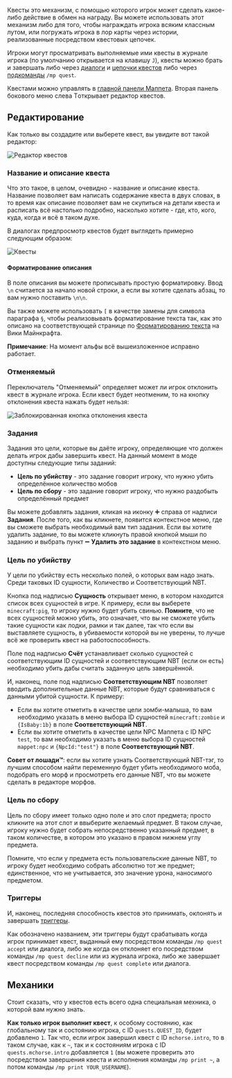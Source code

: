 Квесты это механизм, с помощью которого игрок может сделать какое-либо действие в обмен на награду. Вы можете использовать этот механизм либо для того, чтобы награждать игрока всяким классным лутом, или погружать игрока в лор карты через истории, реализованные посредством квестовых цепочек.

Игроки могут просматривать выполняемые ими квесты в журнале игрока (по умолчанию открывается на клавишу `J`), квесты можно брать и завершать либо через [диалоги](https://github.com/Andruxioid/mappet_ru/blob/main/%D0%94%D0%B8%D0%B0%D0%BB%D0%BE%D0%B3%D0%B8.md) и [цепочки квестов](https://github.com/Andruxioid/mappet_ru/blob/main/%D0%A6%D0%B5%D0%BF%D0%BE%D1%87%D0%BA%D0%B8-%D0%BA%D0%B2%D0%B5%D1%81%D1%82%D0%BE%D0%B2.md) либо через [подкоманды](https://github.com/Andruxioid/mappet_ru/blob/main/%D0%A6%D0%B5%D0%BF%D0%BE%D1%87%D0%BA%D0%B8-%D0%BA%D0%B2%D0%B5%D1%81%D1%82%D0%BE%D0%B2.md) `/mp quest`.

Квестами можно управлять в [главной панели Маппета](https://github.com/Andruxioid/mappet_ru/blob/main/%D0%93%D0%BB%D0%B0%D0%B2%D0%BD%D0%B0%D1%8F%20%D0%BF%D0%B0%D0%BD%D0%B5%D0%BB%D1%8C%20%D0%9C%D0%B0%D0%BF%D0%BF%D0%B5%D1%82%D0%B0.md). Вторая панель бокового меню слева Tоткрывает редактор квестов.

## Редактирование

Как только вы создадите или выберете квест, вы увидите вот такой редактор:

![Редактор квестов](https://i.imgur.com/D4sDyQ1.png)

### Название и описание квеста

Что это такое, в целом, очевидно - название и описание квеста. Название позволяет вам написать содержание квеста в двух словах, в то время как описание позволяет вам не скупиться на детали квеста и расписать всё настолько подробно, насколько хотите - где, кто, кого, куда, когда и всё в таком духе. 

В диалогах предпросмотр квестов будет выглядеть примерно следующим образом:

![Квесты](https://i.imgur.com/wkDLz7Q.png)

#### Форматирование описания

В поле описания вы можете прописывать простую форматировку. Ввод `\n` считается за начало новой строки, а если вы хотите сделать абзац, то вам нужно поставить `\n\n`.

Вы также можете использовать `[` в качестве замены для символа параграфа `§`, чтобы реализовывать форматирование текста так, как это описано на соответствующей странице по [Форматированию текста](https://minecraft.fandom.com/ru/wiki/%D0%A4%D0%BE%D1%80%D0%BC%D0%B0%D1%82%D0%B8%D1%80%D0%BE%D0%B2%D0%B0%D0%BD%D0%B8%D0%B5_%D1%82%D0%B5%D0%BA%D1%81%D1%82%D0%B0) на Вики Майнкрафта.

**Примечание**: На момент альфы всё вышеизложенное исправно работает.

### Отменяемый 

Переключатель "Отменяемый" определяет может ли игрок отклонить квест в журнале игрока. Если квест будет неотменим, то на кнопку отклонения квеста нажать будет нельзя:

![Заблокированная кнопка отклонения квеста](https://i.imgur.com/mcmf7Mi.png)

### Задания

Задания это цели, которые вы даёте игроку, определяющие что должен делать игрок дабы завершить квест. На данный момент в моде доступны следующие типы заданий:

* **Цель по убийству** - это задание говорит игроку, что нужно убить определённое количество мобов
* **Цель по сбору** - это задание говорит игроку, что нужно раздобыть определённый предмет

Вы можете добавлять задания, кликая на иконку ➕ справа от надписи **Задания**. После того, как вы кликнете, появится контекстное меню, где вы сможете выбрать необходимый вам тип задания. Если вы хотите удалить задание, то вы можете кликнуть правой кнопкой мыши по заданию и выбрать пункт ➖ **Удалить это задание** в контекстном меню.

### Цель по убийству

У цели по убийству есть несколько полей, о которых вам надо знать. Среди таковых ID сущности, Количество и Соответствующий NBT.

Кнопка под надписью **Сущность** открывает меню, в котором находится список всех сущностей в игре. К примеру, если вы выберете `minecraft:pig`, то игроку нужно будет убить свинью. **Помните**, что не всех сущностей можно убить, это означает, что вы не сможете убить такие сущности как лодки, рамки и так далее, так что если вы выставляете сущность, в убиваемости которой вы не уверены, то лучше всё же проверить квест на работоспособность.

Поле под надписью **Счёт** устанавливает сколько сущностей с соответствующим ID сущностей и соответствующим NBT (если он есть) необходимо убить дабы считать заданную цель завершённой.

И, наконец, поле под надписью **Соответствующим NBT** позволяет вводить дополнительные данные NBT, которые будут сравниваться с данными убитой сущности. К примеру:

* Если вы хотите отметить в качестве цели зомби-малыша, то вам необходимо указать в меню выбора ID сущностей `minecraft:zombie` и `{IsBaby:1b}` в поле **Соответствующий NBT**.
* Если вы хотите отметить в качестве цели NPC Маппета с ID NPC `test`, то вам необходимо указать в меню выбора ID сущностей `mappet:npc` и `{NpcId:"test"}` в поле **Соответствующий NBT**.

**Совет от лошади™**: если вы хотите узнать Соответствующий NBT-тэг, то лучшим способом найти переменную будет убить необходимого моба, подобрать его морф и просмотреть его данные NBT, что вы можете сделать в редакторе морфов.

### Цель по сбору

Цель по сбору имеет только одно поле и это слот предмета; просто кликните на этот слот и ввыберите желаемый предмет. В таком случае, игроку нужно будет собрать непосредственно указанный предмет, в таком количестве, в котором это указано в правом нижнем углу предмета.

Помните, что если у предмета есть пользовательские данные NBT, то игроку будет необходимо собрать абсолютно тот же предмет; единственное, что не учитывается, это значение урона, наносимого предметом.

### Триггеры

И, наконец, последняя способность квестов это принимать, оклонять и завершать [триггеры](https://github.com/Andruxioid/mappet_ru/blob/main/%D0%A2%D1%80%D0%B8%D0%B3%D0%B3%D0%B5%D1%80.md). 

Как обозначено названием, эти триггеры будут срабатывать когда игрок принимает квест, выданный ему посредством команды `/mp quest accept` или диалога, либо же когда он отклоняет его посредством команды `/mp quest decline` или из журнала игрока, либо же завершает квест посредством команды `/mp quest complete` или диалога.

## Механики

Стоит сказать, что у квестов есть всего одна специальная мехника, о которой вам нужно знать. 

**Как только игрок выполнит квест**, к особому состоянию, как глобальному так и состоянию игрока, с ID `quests.QUEST_ID`, будет добавлено `1`. Так что, если игрок завершил квест с ID `mchorse.intro`, то в таком случае, как к `~`, так и к состояниям игрока с ID `quests.mchorse.intro` добавляется `1` (вы можете проверить это посредством завершения квеста и исполнения команды `/mp print ~`, а потом команды `/mp print YOUR_USERNAME`).

